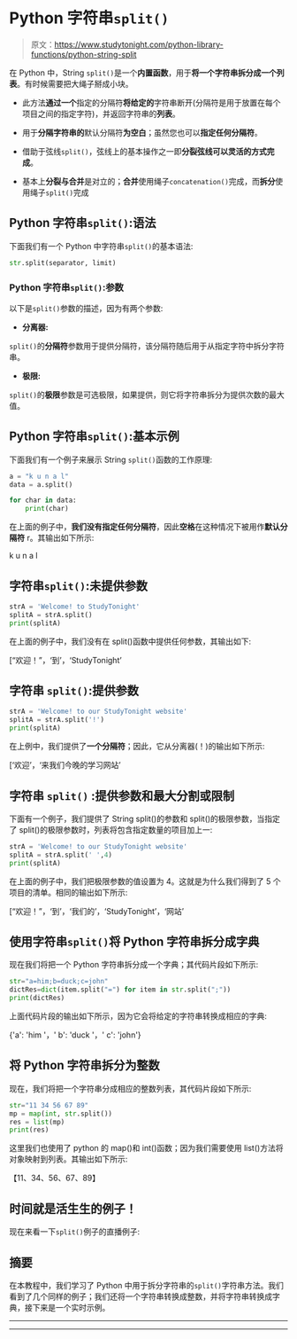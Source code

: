 # Python 字符串`split()`

> 原文：<https://www.studytonight.com/python-library-functions/python-string-split>

在 Python 中，String `split()`是一个**内置函数**，用于**将一个字符串拆分成一个列表**。有时候需要把大绳子掰成小块。

*   此方法**通过一个**指定的分隔符**将给定的**字符串断开(分隔符是用于放置在每个项目之间的指定字符)，并返回字符串的**列表**。

*   用于**分隔字符串的**默认分隔符**为空白**；虽然您也可以**指定任何分隔符**。

*   借助于弦线`split()`，弦线上的基本操作之一即**分裂弦线可以灵活的方式完成**。

*   基本上**分裂与合并**是对立的；**合并**使用绳子`concatenation()`完成，而**拆分**使用绳子`split()`完成

## Python 字符串`split()`:语法

下面我们有一个 Python 中字符串`split()`的基本语法:

```py
str.split(separator, limit)
```

### Python 字符串`split()`:参数

以下是`split()`参数的描述，因为有两个参数:

*   **分离器:**

`split()`的**分隔符**参数用于提供分隔符，该分隔符随后用于从指定字符中拆分字符串。

*   **极限:**

`split()`的**极限**参数是可选极限，如果提供，则它将字符串拆分为提供次数的最大值。

## Python 字符串`split()`:基本示例

下面我们有一个例子来展示 String `split()`函数的工作原理:

```py
a = "k u n a l"
data = a.split()

for char in data:
    print(char)
```

在上面的例子中，**我们没有指定任何分隔符**，因此**空格**在这种情况下被用作**默认分隔符** r。其输出如下所示:

k
u
n
a
l

## 字符串`split()`:未提供参数

```py
strA = 'Welcome! to StudyTonight'
splitA = strA.split()
print(splitA)
```

在上面的例子中，我们没有在 split()函数中提供任何参数，其输出如下:

[“欢迎！”，‘到’，‘StudyTonight’

## 字符串 `split()`:提供参数

```py
strA = 'Welcome! to our StudyTonight website'
splitA = strA.split('!')
print(splitA)
```

在上例中，我们提供了**一个分隔符**；因此，它从分离器(！)的输出如下所示:

[‘欢迎’，‘来我们今晚的学习网站’

## 字符串 ``split()`` :提供参数和最大分割或限制

下面有一个例子，我们提供了 String split()的参数和 split()的极限参数，当指定了 split()的极限参数时，列表将包含指定数量的项目加上一:

```py
strA = 'Welcome! to our StudyTonight website'
splitA = strA.split(' ',4)
print(splitA)
```

在上面的例子中，我们把极限参数的值设置为 4。这就是为什么我们得到了 5 个项目的清单。相同的输出如下所示:

[“欢迎！”，‘到’，‘我们的’，‘StudyTonight’，‘网站’

## 使用字符串`split()`将 Python 字符串拆分成字典

现在我们将把一个 Python 字符串拆分成一个字典；其代码片段如下所示:

```py
str="a=him;b=duck;c=john"
dictRes=dict(item.split("=") for item in str.split(";"))
print(dictRes)
```

上面代码片段的输出如下所示，因为它会将给定的字符串转换成相应的字典:

{'a': 'him '，' b': 'duck '，' c': 'john'}

## 将 Python 字符串拆分为整数

现在，我们将把一个字符串分成相应的整数列表，其代码片段如下所示:

```py
str="11 34 56 67 89"
mp = map(int, str.split())
res = list(mp)
print(res)
```

这里我们也使用了 python 的 map()和 int()函数；因为我们需要使用 list()方法将对象映射到列表。其输出如下所示:

【11、34、56、67、89】

## 时间就是活生生的例子！

现在来看一下`split()`例子的直播例子:

## 摘要

在本教程中，我们学习了 Python 中用于拆分字符串的`split()`字符串方法。我们看到了几个同样的例子；我们还将一个字符串转换成整数，并将字符串转换成字典，接下来是一个实时示例。

* * *

* * *